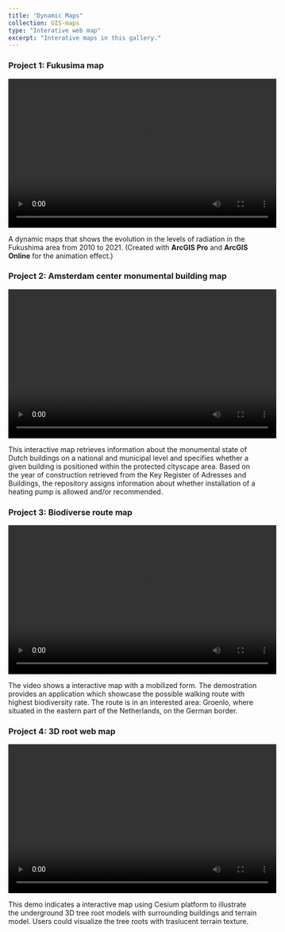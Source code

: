 ```yaml
---
title: "Dynamic Maps"
collection: GIS-maps
type: "Interative web map"
excerpt: "Interative maps in this gallery."
---
```


### **Project 1: Fukusima map**

<video width="540" height="300" controls>
  <source src="{{site.url}}/videos/fukushima.mp4" type="video/mp4">
</video>

A dynamic maps that shows the evolution in the levels of radiation in the Fukushima area from 2010 to 2021. 
(Created with **ArcGIS Pro** and **ArcGIS Online** for the animation effect.)


### **Project 2: Amsterdam center monumental building map**

<video id="myVideo" width="540" height="300" controls>
  <source src="{{site.url}}/videos/monu-building.mp4" type="video/mp4">
</video>

This interactive map retrieves information about the monumental state of Dutch buildings on a national and municipal level and specifies whether a given building is positioned within the protected cityscape area.
Based on the year of construction retrieved from the Key Register of Adresses and Buildings, the repository assigns information about whether installation of a heating pump is allowed and/or recommended.

<script>
document.getElementById('myVideo').defaultPlaybackRate = 2.0;
</script>


### **Project 3: Biodiverse route map**

<video width="540" height="300" controls>
  <source src="{{site.url}}/videos/biodiversity-route-app.mp4" type="video/mp4">
</video>

The video shows a interactive map with a mobilized form. The demostration provides an application which showcase the possible walking route with highest biodiversity rate. The route is in an interested area: Groenlo, where situated in the eastern part of the Netherlands, on the German border.


### **Project 4: 3D root web map**

<video width="540" height="300" controls>
  <source src="{{site.url}}/videos/cesium-map.mp4" type="video/mp4">
</video>

This demo indicates a interactive map using Cesium platform to illustrate the underground 3D tree root models with surrounding buildings and terrain model. Users could visualize the tree roots with traslucent terrain texture.

